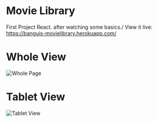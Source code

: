 # Movie Library
First Project React. after watching some basics./
View it live: https://banguis-movielibrary.herokuapp.com/

# Whole View
![Whole Page](https://github.com/MarkVergelBanguis/movielibrary/blob/master/img/1.png)


# Tablet View
![Tablet View](https://github.com/MarkVergelBanguis/movielibrary/blob/master/img/3.png)






